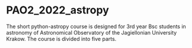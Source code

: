 # PAO2_2022_astropy
The short python-astropy course is designed for 3rd year Bsc students in astronomy of Astronomical Observatory of the Jagiellonian University Krakow. The course is divided into five parts.
